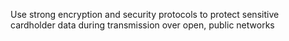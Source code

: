 Use strong encryption and security protocols to protect sensitive cardholder data during transmission over open, public networks